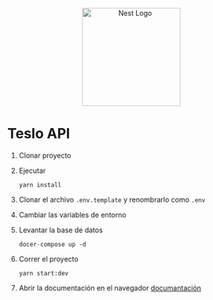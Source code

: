 <p align="center">
  <a href="http://nestjs.com/" target="blank"><img src="https://nestjs.com/img/logo-small.svg" width="200" alt="Nest Logo" /></a>
</p>

# Teslo API

1. Clonar proyecto
2. Ejecutar
   ```
   yarn install
   ```

1. Clonar el archivo `.env.template` y renombrarlo como `.env`
2. Cambiar las variables de entorno
3. Levantar la base de datos
   ```
   docer-compose up -d
   ```

7. Correr el proyecto
   ```
   yarn start:dev
   ```
8. Abrir la documentación en el navegador [documantación](http://localhost:3000/api)
